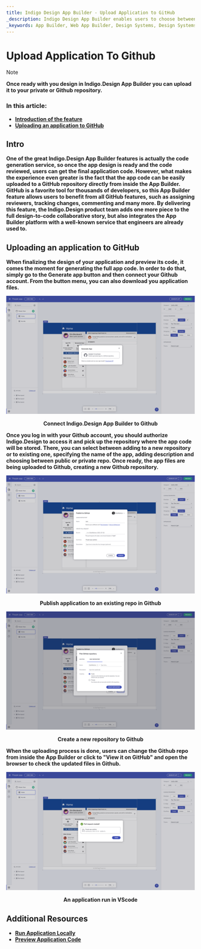 ```yaml
---
title: Indigo Design App Builder - Upload Application to GitHub
_description: Indigo Design App Builder enables users to choose between downloading their application locally or uploading it to their GitHub repository.
_keywords: App Builder, Web App Builder, Design Systems, Design Systems UX, UI kit, Sketch, Ignite UI for Angular, Sketch to Angular, Angular, Angular Design System, Export code from Sketch, Design Kits for Angular, Sketch UI kits, GitHub
---
```

# Upload Application To Github

> [!NOTE]
><b>Once ready with you design in Indigo.Design App Builder you can upload it to your private or Github repository. 


### In this article:
* <a href="#intro">Introduction of the feature</a>
* <a href="#uploading-an-application-to-github">Uploading an application to GitHub</a>

## Intro
One of the great Indigo.Design App Builder features is actually the code generation service, so once the app design is ready and the code reviewed, users can get the final application code. However, what makes the experience even greater is the fact that the app code can be easily uploaded to a GitHub repository directly from inside the App Builder. GitHub is a favorite tool for thousands of developers, so this App Builder feature allows users to benefit from all GitHub features, such as assigning reviewers, tracking changes, commenting and many more. By delivering this feature, the Indigo.Design product team adds one more piece to the full design-to-code collaborative story, but also integrates the App Builder platform with a well-known service that engineers are already used to. 

## Uploading an application to GitHub
When finalizing the design of your application and preview its code, it comes the moment for generating the full app code. In order to do that, simply go to the Generate app button and then connect your Github account. From the button menu, you can also download you application files.


<img class="responsive-img" src="../../images/connect-to-github.png" srcset="../../images/connect-to-github-@2x.png 2x" />
<p style="text-align:center;">Connect Indigo.Design App Builder to Github</p>

Once you log in with your Github account, you should authorize Indigo.Design to access it and pick up the repository where the app code will be stored. There, you can select between adding to a new repository or to existing one, specifying the name of the app, adding description and choosing between public or private repo. Once ready, the app files are being uploaded to Github, creating a new Github repository.

<img class="responsive-img" src="../../images/pick-repository-publish-to-github.png" srcset="../../images/pick-repository-publish-to-github-@2x.png 2x" />
<p style="text-align:center;">Publish application to an existing repo in Github</p>

<img class="responsive-img" src="../../images/create-new-repo-publish-to-github.png" srcset="../../images/create-new-repo-publish-to-github-@2x.png 2x" />
<p style="text-align:center;">Create a new repository to Github</p>

When the uploading process is done, users can change the Github repo from inside the App Builder or click to "View it on GitHub" and open the browser to check the updated files in Github.

<img class="responsive-img" src="../../images/view-application-publish-to-github.png" srcset="../../images/view-application-publish-to-github-@2x.png 2x" />
<p style="text-align:center;">An application run in VScode</p>

## Additional Resources

<div class="divider--half"></div>

* [Run Application Locally](run-application-locally.md)
* [Preview Application Code](../../appbuilder/preview-code.md)
